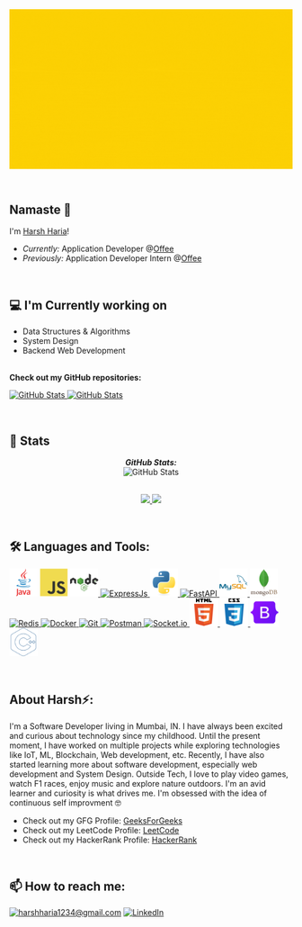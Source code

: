 <!-- ![Harsh Haria Banner Image](./banner.gif) -->
<center><img align="center" src="banner.gif" alt="drawing" width="750" width="300"/></center>
<!-- - 👋 Hi, I’m @harsh-haria <br>
- 🌱 I’m into Web Development(backend) <br>
- 👍 LinkedIn - www.linkedin.com/in/harsh-haria <br>
- 🛠️ GeeksForGeeks - https://auth.geeksforgeeks.org/user/harshnh/profile <br>
- 🏅 LeetCode - https://leetcode.com/harsh-haria <br>
- 🧑‍💻 HackerRank - https://www.hackerrank.com/ harsh_nh <br><br> -->
<!--
[![Visitor](https://visitor-badge.laobi.icu/badge?page_id=harsh-haria.harsh-haria)](https://github.com/harsh-haria) [![GitHub followers](https://img.shields.io/github/followers/harsh-haria.svg?style=social&label=Follow)](https://github.com/harsh-haria?tab=followers) -->

<br><h2>Namaste 🙏</h2>
I'm [Harsh Haria](https://www.linkedin.com/in/harsh-haria)!

- <i>Currently:</i> Application Developer @<a href="https://offee.in/" target="_blank" rel="noreferrer noopener">Offee</a>
- <i>Previously:</i> Application Developer Intern @<a href="https://offee.in/" target="_blank" rel="noreferrer noopener">Offee</a>

<br><h2>💻 I'm Currently working on</h2>

- Data Structures & Algorithms<br>
- System Design<br>
- Backend Web Development<br>
  <br>

**Check out my GitHub repositories:**

<div>
  <p>
    <a href="https://github.com/harsh-haria/ecom-store.git">
      <img src="https://github-readme-stats.vercel.app/api/pin/?username=harsh-haria&repo=ecom-store" alt="GitHub Stats" />
    </a>
    <a href="https://github.com/harsh-haria/blogSite.git">
      <img src="https://github-readme-stats.vercel.app/api/pin/?username=harsh-haria&repo=blogSite" alt="GitHub Stats" />
    </a>
  </p>
</div><br>

<h2>👀 Stats</h2>

<div>
  <!-- <p align="center">
    <b><em>Now listening to:</em></b> <br/>
    <img src="https://spotify-github-profile.vercel.app/api/view?uid=harsh.haria&cover_image=true&theme=novatorem" alt="Now Listenting to" />
  </p> -->
  
  <p align="center">
  <b><em>GitHub Stats:</em></b> <br/>
    <img src="https://github-readme-streak-stats.herokuapp.com/?user=harsh-haria" alt="GitHub Stats" /> <br/><br/>
  <!-- <b><em>Programming activity (Last 7 days):</em></b> <br/>
    <img src="https://github-readme-stats.vercel.app/api/wakatime?username=harsh-haria" alt="WakaTime" /> -->
  </p>
</div>
<div>
  <p align="center">
  <a href="https://github.com/harsh-haria">
    <img height="180em" src="https://github-readme-stats-eight-theta.vercel.app/api?username=harsh-haria&show_icons=true&theme=algolia&include_all_commits=true&count_private=true"/>
    <img height="180em" src="https://github-readme-stats-eight-theta.vercel.app/api/top-langs/?username=harsh-haria&layout=compact&langs_count=8&theme=algolia"/>
  </a>
  </p>
</div>
<br>

<h2>🛠 Languages and Tools:</h2>

<p>
<a href="https://www.java.com/en/" target="_blank" rel="noreferrer noopener"> <img src="https://raw.githubusercontent.com/devicons/devicon/master/icons/java/java-original-wordmark.svg" alt="Java" width="50" height="50"/></a>
<a href="https://developer.mozilla.org/en-US/docs/Web/JavaScript" target="_blank" rel="noreferrer noopener"> <img src="https://raw.githubusercontent.com/devicons/devicon/master/icons/javascript/javascript-original.svg" alt="javascript" width="50" height="50"/></a>
<a href="https://nodejs.org/en/" target="_blank" rel="noreferrer noopener"> <img src="https://raw.githubusercontent.com/devicons/devicon/master/icons/nodejs/nodejs-original-wordmark.svg" alt="NodeJs" width="50" height="50"/> </a>
<a href="http://expressjs.com/" target="_blank" rel="noreferrer noopener"> <img src="https://cdn.jsdelivr.net/gh/devicons/devicon/icons/express/express-original.svg" alt="ExpressJs" width="55" height="50"/> </a>
<a href="https://www.python.org" target="_blank" rel="noreferrer noopener"> <img src="https://raw.githubusercontent.com/devicons/devicon/master/icons/python/python-original.svg" alt="Python" width="50" height="50"/> </a>
<a href="https://fastapi.tiangolo.com" target="_blank" rel="noreferrer noopener"> <img src="https://cdn.jsdelivr.net/gh/devicons/devicon/icons/fastapi/fastapi-plain-wordmark.svg" alt="FastAPI" width="50" height="50"/> </a>
<a href="https://www.mysql.com/" target="_blank" rel="noreferrer noopener"> <img src="https://raw.githubusercontent.com/devicons/devicon/master/icons/mysql/mysql-original-wordmark.svg" alt="MySql" width="50" height="50"/> </a>
<a href="https://www.mongodb.com/" target="_blank" rel="noreferrer noopener"> <img src="https://raw.githubusercontent.com/devicons/devicon/master/icons/mongodb/mongodb-original-wordmark.svg" alt="MongoDB" width="50" height="50"/> </a>
<a href="https://redis.io" target="_blank" rel="noreferrer noopener"> <img src="https://cdn.jsdelivr.net/gh/devicons/devicon/icons/redis/redis-original-wordmark.svg" alt="Redis" width="50" height="50"/> </a>
<a href="https://www.docker.com/" target="_blank" rel="noreferrer noopener"> <img src="https://cdn.jsdelivr.net/gh/devicons/devicon/icons/docker/docker-plain-wordmark.svg" alt="Docker" width="50" height="50"/> </a>
<!-- <a href="https://mongoosejs.com/" target="_blank" rel="noreferrer noopener"> <img src="https://th.bing.com/th/id/R.096d33be2aad46efe516fcf6fece32ad?rik=l9A%2fjtR4P7zk1Q&riu=http%3a%2f%2fmongodb-tools.com%2fimg%2fmongoose.png&ehk=oP65VeN%2b5L1ffpqzIgXN%2bLD00%2fRPMiQAGqTZ4%2fhixoQ%3d&risl=&pid=ImgRaw&r=0" alt="Mongoose" width="55" height="50"/> </a> -->
<a href="https://git-scm.com/" target="_blank" rel="noreferrer noopener"> <img src="https://cdn.jsdelivr.net/gh/devicons/devicon/icons/git/git-original-wordmark.svg" alt="Git" width="50" height="50"/> </a>
<a href="https://postman.com" target="_blank" rel="noreferrer noopener"> <img src="https://www.vectorlogo.zone/logos/getpostman/getpostman-icon.svg" alt="Postman" width="50" height="50"/> </a>
<a href="https://socket.io/" target="_blank" rel="noreferrer noopener"> <img src="https://cdn.jsdelivr.net/gh/devicons/devicon/icons/socketio/socketio-original.svg" alt="Socket.io" width="55" height="50"/> </a>
<a href="https://html.spec.whatwg.org/" target="_blank" rel="noreferrer noopener"> <img src="https://raw.githubusercontent.com/devicons/devicon/master/icons/html5/html5-original-wordmark.svg" alt="HTML5" width="50" height="50"/> </a>
<a href="https://www.w3schools.com/css/" target="_blank" rel="noreferrer noopener"> <img src="https://raw.githubusercontent.com/devicons/devicon/master/icons/css3/css3-original-wordmark.svg" alt="CSS3" width="50" height="50"/> </a>
<a href="https://getbootstrap.com/" target="_blank" rel="noreferrer noopener"> <img src="https://raw.githubusercontent.com/devicons/devicon/master/icons/bootstrap/bootstrap-original.svg" alt="Bootstrap" width="50" height="50"/> </a>
<a href="https://isocpp.org/" target="_blank" rel="noreferrer noopener"> <img src="https://raw.githubusercontent.com/devicons/devicon/master/icons/cplusplus/cplusplus-line.svg" alt="C++" width="50" height="50"/> </a>


</p><br>

<h2> About Harsh⚡:</h2>

I'm a Software Developer living in Mumbai, IN. I have always been excited and curious about technology since my childhood. Until the present moment, I have worked on multiple projects while exploring technologies like IoT, ML, Blockchain, Web development, etc. Recently, I have also started learning more about software development, especially web development and System Design. Outside Tech, I love to play video games, watch F1 races, enjoy music and explore nature outdoors. I'm an avid learner and curiosity is what drives me. I'm obsessed with the idea of continuous self improvment 🤓

<!-- - Check out my LinkedIn: [Harsh Haria on LinkedIn](www.linkedin.com/in/harsh-haria) -->

- Check out my GFG Profile: [GeeksForGeeks](https://auth.geeksforgeeks.org/user/harshnh/profile)
- Check out my LeetCode Profile: [LeetCode](https://leetcode.com/harsh-haria)
- Check out my HackerRank Profile: [HackerRank](https://www.hackerrank.com/harsh_nh)
<!--  - Write to me: [Email](mailto:harshharia1234@gmail.com)<br><br> -->

<br>

<h2>📫 How to reach me:</h2>

<a href="mailto:harshharia1234@gmail.com" target="_blank" rel="noreferrer noopener" >![harshharia1234@gmail.com](https://img.shields.io/badge/Gmail-D14836?style=for-the-badge&logo=gmail&logoColor=white)</a>
<a href="https://www.linkedin.com/in/harsh-haria" target="_blank" rel="noreferrer noopener" >![LinkedIn](https://img.shields.io/badge/LinkedIn-0077B5?style=for-the-badge&logo=linkedin&logoColor=white)</a>
